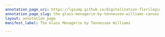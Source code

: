 ```yaml
---
annotation_page_uri: https://lgsump.github.io/digitalization-florilegium/annotations/the-glass-menagerie-by-tennessee-williams-canvas-1-985-32519.json
annotation_page_slug: the-glass-menagerie-by-tennessee-williams-canvas-1-985-32519
layout: annotation_page
manifest_label: The Glass Menagerie by Tennessee Williams

---
```

